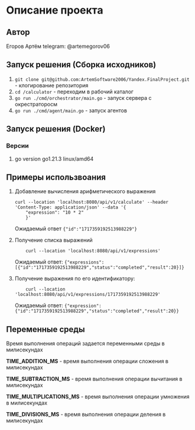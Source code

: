 # Описание проекта

## Автор
Егоров Артём
telegram: @artemegorov06

## Запуск решения (Сборка исходников)

1. `git clone git@github.com:ArtemSoftware2006/Yandex.FinalProject.git` - клогирование репозитория
2. `cd /calculator` - переходим в рабочий каталог
3. `go run ./cmd/orchestrator/main.go` - запуск сервера с окрестраторосм
4. `go run ./cmd/agent/main.go` - запуск агентов

## Запуск решения (Docker)

### Версии

1. go version go1.21.3 linux/amd64

## Примеры использвоания

1. Добавление вычисления арифметического выражения
    ```shell
    curl --location 'localhost:8080/api/v1/calculate' --header 'Content-Type: application/json' --data '{
        "expression": "10 * 2"
        }'
    ```
    Ожидаемый ответ `{"id":"1717359192513988229"}`

2. Получение списка выражений
    ```shell
        curl --location 'localhost:8080/api/v1/expressions'
    ```

    Ожидаемый ответ: `{"expressions":[{"id":"1717359192513988229","status":"completed","result":20}]}`
 
 3. Получение выражения по его идентификатору:
    
    ```shell
        curl --location 'localhost:8080/api/v1/expressions/1717359192513988229'
    ```

    Ожидаемый ответ: `{"expression":{"id":"1717359192513988229","status":"completed","result":20}}`


## Переменные среды
Время выполнения операций задается переменными среды в милисекундах
 
**TIME_ADDITION_MS** - время выполнения операции сложения в милисекундах

**TIME_SUBTRACTION_MS** - время выполнения операции вычитания в милисекундах

**TIME_MULTIPLICATIONS_MS** - время выполнения операции умножения в милисекундах

**TIME_DIVISIONS_MS** - время выполнения операции деления в милисекундах
